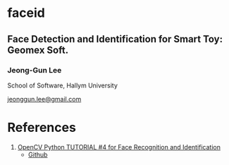 # faceid

## Face Detection and Identification for Smart Toy: Geomex Soft.

### Jeong-Gun Lee

School of Software, Hallym University

jeonggun.lee@gmail.com


# References

1. [OpenCV Python TUTORIAL #4 for Face Recognition and Identification](https://www.youtube.com/watch?v=PmZ29Vta7Vc)
   - [Github](https://github.com/jeonggunlee/OpenCV-Python-Series)
